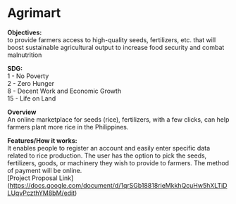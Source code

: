 # Agrimart

**Objectives:** <br>
to provide farmers access to high-quality seeds, fertilizers, etc. that will boost sustainable agricultural output
to increase food security and combat malnutrition

**SDG:** <br>
1 - No Poverty <br>
2 - Zero Hunger <br>
8 - Decent Work and Economic Growth <br>
15 - Life on Land

**Overview** <br>
An online marketplace for seeds (rice), fertilizers, with a few clicks, can help farmers plant more rice in the Philippines.

**Features/How it works:** <br>
It enables people to register an account and easily enter specific data related to rice production. The user has the option to pick the seeds, fertilizers, goods, or machinery they wish to provide to farmers. The method of payment will be online. <br>
[Project Proposal Link] (https://docs.google.com/document/d/1qrSGb18818rieMkkhQcuHw5hXLTiDLUqvPczthYM8bM/edit)
